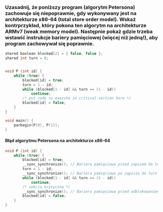### Uzasadnij, że poniższy program (algorytm Petersona) zachowuje się niepoprawnie, gdy wykonywany jest na architekturze x86-64 (total store order model). Wskaż kontrprzykład, który pokona ten algorytm na architekturze ARMv7 (weak memory model). Następnie pokaż gdzie trzeba wstawić instrukcje bariery pamięciowej (więcej niż jedną!), aby program zachowywał się poprawnie.

```C
shared boolean blocked[2] = { false, false };
shared int turn = 0;


void P (int id) {
    while (true) {
        blocked[id] = true;
        turn = 1 - id;
        while (blocked[1 - id] && turn == (1 - id))
            continue;
        /* put code to execute in critical section here */
        blocked[id] = false;
    }
}

void main() {
    parbegin(P(0), P(1));
}
```

#### Błąd algorytmu Petersona na architekturze x86-64




```C
void P (int id) {
    while (true) {
        blocked[id] = true;
        __sync_synchronize(); // Bariera pamięciowa przed zapisem do turn
        turn = 1 - id;
        __sync_synchronize(); // Bariera pamięciowa po zapisie do turn
        while (blocked[1 - id] && turn == (1 - id))
            continue;
        /* sekcja krytyczna */
        __sync_synchronize(); // Bariera pamięciowa przed odblokowaniem
        blocked[id] = false;
    }
}
```